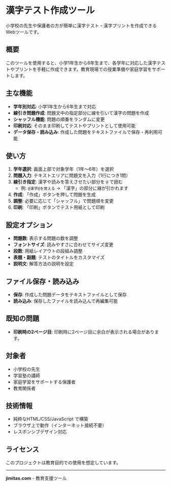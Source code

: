 # 漢字テスト作成ツール

小学校の先生や保護者の方が簡単に漢字テスト・漢字プリントを作成できるWebツールです。

## 概要

このツールを使用すると、小学1年生から6年生まで、各学年に対応した漢字テストやプリントを手軽に作成できます。教育現場での授業準備や家庭学習をサポートします。

## 主な機能

- **学年別対応**: 小学1年生から6年生まで対応
- **線引き問題作成**: 問題文中の指定部分に線を引いて漢字の問題を作成
- **シャッフル機能**: 問題の順番をランダムに変更
- **印刷対応**: そのまま印刷してテストやプリントとして使用可能
- **データ保存・読み込み**: 作成した問題をテキストファイルで保存・再利用可能

## 使い方

1. **学年選択**: 画面上部で対象学年（1年～6年）を選択
2. **問題入力**: テキストエリアに問題文を入力（1行につき1問）
3. **線引き指定**: 漢字や読みを答えさせたい部分を `@` で囲む
   - 例: `@漢字@を覚える` → 「漢字」の部分に線が引かれます
4. **作成**: 「作成」ボタンを押して問題を生成
5. **調整**: 必要に応じて「シャッフル」で問題順を変更
6. **印刷**: 「印刷」ボタンでテスト用紙として印刷

## 設定オプション

- **問題数**: 表示する問題の数を調整
- **フォントサイズ**: 読みやすさに合わせてサイズ変更
- **段数**: 用紙レイアウトの段組み調整
- **表題・副題**: テストのタイトルをカスタマイズ
- **説明文**: 解答方法の説明を設定

## ファイル保存・読み込み

- **保存**: 作成した問題データをテキストファイルとして保存
- **読み込み**: 保存したファイルを読み込んで再編集可能

## 既知の問題

- **印刷時の2ページ目**: 印刷時に2ページ目に余白が表示される場合があります。

## 対象者

- 小学校の先生
- 学習塾の講師
- 家庭学習をサポートする保護者
- 教育関係者

## 技術情報

- 純粋なHTML/CSS/JavaScript で構築
- ブラウザ上で動作（インターネット接続不要）
- レスポンシブデザイン対応

## ライセンス

このプロジェクトは教育目的での使用を想定しています。

---

**jimitas.com** - 教育支援ツール
